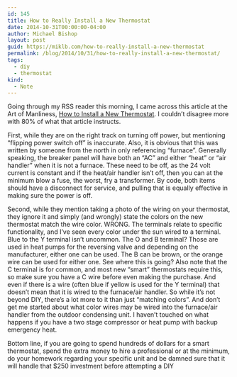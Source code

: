 ```yaml
---
id: 145
title: How to Really Install a New Thermostat
date: 2014-10-31T00:00:00-04:00
author: Michael Bishop
layout: post
guid: https://miklb.com/how-to-really-install-a-new-thermostat
permalink: /blog/2014/10/31/how-to-really-install-a-new-thermostat/
tags:
  - diy
  - thermostat
kind:
  - Note
---
```

<p>Going through my RSS reader this morning, I came across this article at the Art of Manliness, <a href="http://www.artofmanliness.com/2014/10/30/how-to-replace-a-thermostat/">How to Install a New Thermostat</a>. I couldn’t disagree more with 80% of what that article instructs.</p>

<p>First, while they are on the right track on turning off power, but mentioning “flipping power switch off” is inaccurate. Also, it is obvious that this was written by someone from the north in only referencing “furnace”. Generally speaking, the breaker panel will have both an “AC” and either “heat” or “air handler” when it is not a furnace. These need to be off, as the 24 volt current is constant and if the heat/air handler isn’t off, then you can at the minimum blow a fuse, the worst, fry a transformer. By code, both items should have a disconnect for service, and pulling that is equally effective in making sure the power is off.</p>

<p>Second, while they mention taking a photo of the wiring on your thermostat, they ignore it and simply (and wrongly) state the colors on the new thermostat match the wire color. WRONG. The terminals relate to specific functionality, and I’ve seen every color under the sun wired to a terminal. Blue to the Y terminal isn’t uncommon. The O and B terminal? Those are used in heat pumps for the reversing valve and depending on the manufacturer, either one can be used. The B can be brown, or the orange wire can be used for either one. See where this is going? Also note that the C terminal is for common, and most new “smart” thermostats require this, so make sure you have a C wire before even making the purchase. And even if there is a wire (often blue if yellow is used for the Y terminal) that doesn’t mean that it is wired to the furnace/air handler. So while it’s not beyond DIY, there’s a lot more to it than just “matching colors”. And don’t get me started about what color wires may be wired into the furnace/air handler from the outdoor condensing unit. I haven’t touched on what happens if you have a two stage compressor or heat pump with backup emergency heat.</p>

<p>Bottom line, if you are going to spend hundreds of dollars for a smart thermostat, spend the extra money to hire a professional or at the minimum, do your homework regarding your specific unit and be damned sure that it will handle that $250 investment before attempting a DIY</p>
